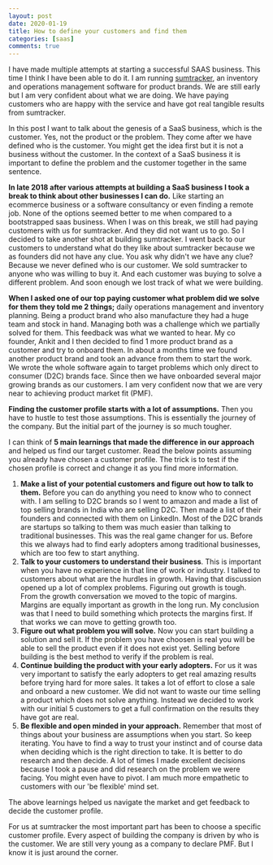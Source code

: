 ```yaml
---
layout: post
date: 2020-01-19
title: How to define your customers and find them
categories: [saas]
comments: true
---
```


I have made multiple attempts at starting a successful SAAS business. This time I think I have been able to do it. I am running [sumtracker](https://sumtracker.com/), an inventory and operations management software for product brands. We are still early but I am very confident about what we are doing. We have paying customers who are happy with the service and have got real tangible results from sumtracker.
<!--more-->

In this post I want to talk about the genesis of a SaaS business, which is the customer. Yes, not the product or the problem. They come after we have defined who is the customer. You might get the idea first but it is not a business without the customer. In the context of a SaaS business it is important to define the problem and the customer together in the same sentence.

**In late 2018 after various attempts at building a SaaS business I took a break to think about other businesses I can do.** Like starting an ecommerce business or a software consultancy or even finding a remote job. None of the options seemed better to me when compared to a bootstrapped saas business. When I was on this break, we still had paying customers with us for sumtracker. And they did not want us to go. So I decided to take another shot at building sumtracker. I went back to our customers to understand what do they like about sumtracker because we as founders did not have any clue. You ask why didn't we have any clue? Because we never defined who is our customer. We sold sumtracker to anyone who was willing to buy it. And each customer was buying to solve a different problem. And soon enough we lost track of what we were building.

**When I asked one of our top paying customer what problem did we solve for them they told me 2 things;** daily operations management and inventory planning. Being a product brand who also manufacture they had a huge team and stock in hand. Managing both was a challenge which we partially solved for them. This feedback was what we wanted to hear. My co founder, Ankit and I then decided to find 1 more product brand as a customer and try to onboard them. In about a months time we found another product brand and took an advance from them to start the work. We wrote the whole software again to target problems which only direct to consumer (D2C) brands face. Since then we have onboarded several major growing brands as our customers. I am very confident now that we are very near to achieving product market fit (PMF).

**Finding the customer profile starts with a lot of assumptions.** Then you have to hustle to test those assumptions. This is essentially the journey of the company. But the initial part of the journey is so much tougher.

I can think of **5 main learnings that made the difference in our approach** and helped us find our target customer. Read the below points assuming you already have chosen a customer profile. The trick is to test if the chosen profile is correct and change it as you find more information.

1. **Make a list of your potential customers and figure out how to talk to them.** Before you can do anything you need to know who to connect with. I am selling to D2C brands so I went to amazon and made a list of top selling brands in India who are selling D2C. Then made a list of their founders and connected with them on LinkedIn. Most of the D2C brands are startups so talking to them was much easier than talking to traditional businesses. This was the real game changer for us. Before this we always had to find early adopters among traditional businesses, which are too few to start anything.
2. **Talk to your customers to understand their business**. This is important when you have no experience in that line of work or industry. I talked to customers about what are the hurdles in growth. Having that discussion opened up a lot of complex problems. Figuring out growth is tough. From the growth conversation we moved to the topic of margins. Margins are equally important as growth in the long run. My conclusion was that I need to build something which protects the margins first. If that works we can move to getting growth too.
3. **Figure out what problem you will solve.** Now you can start building a solution and sell it. If the problem you have choosen is real you will be able to sell the product even if it does not exist yet. Selling before building is the best method to verify if the problem is real.
4. **Continue building the product with your early adopters.** For us it was very important to satisfy the early adopters to get real amazing results before trying hard for more sales. It takes a lot of effort to close a sale and onboard a new customer. We did not want to waste our time selling a product which does not solve anything. Instead we decided to work with our initial 5 customers to get a full confirmation on the results they have got are real.
5. **Be flexible and open minded in your approach.** Remember that most of things about your business are assumptions when you start. So keep iterating. You have to find a way to trust your instinct and of course data when deciding which is the right direction to take. It is better to do research and then decide. A lot of times I made excellent decisions because I took a pause and did research on the problem we were facing. You might even have to pivot. I am much more empathetic to customers with our 'be flexible' mind set.

The above learnings helped us navigate the market and get feedback to decide the customer profile.

For us at sumtracker the most important part has been to choose a specific customer profile. Every aspect of building the company is driven by who is the customer. We are still very young as a company to declare PMF. But I know it is just around the corner.
